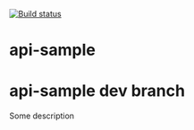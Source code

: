 [![Build status](https://ci.appveyor.com/api/projects/status/8mbw6axkw7t2rc22?svg=true)](https://ci.appveyor.com/project/shyyka/api-sample)

# api-sample
# api-sample dev branch
Some description
